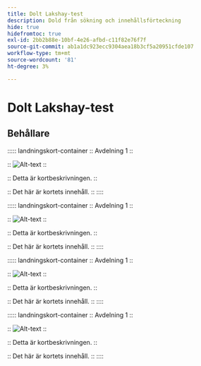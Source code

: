 ```yaml
---
title: Dolt Lakshay-test
description: Dold från sökning och innehållsförteckning
hide: true
hidefromtoc: true
exl-id: 2bb2b88e-10bf-4e26-afbd-c11f82e76f7f
source-git-commit: ab1a1dc923ecc9304aea18b3cf5a20951cfde107
workflow-type: tm+mt
source-wordcount: '81'
ht-degree: 3%

---
```


# Dolt Lakshay-test

## Behållare

::::: landningskort-container
::
Avdelning 1
::

::
![Alt-text](https://experienceleague.adobe.com/en/docs/experience-manager-sites-optimizer/content/media_1173e9b57de6809d27fd2ccd8809bd5cee2437e3d.png?width=2000&amp;format=webply&amp;optimize=medium)
::

::
Detta är kortbeskrivningen.
::

::
Det här är kortets innehåll.
::
::::

::::: landningskort-container
::
Avdelning 1
::

::
![Alt-text](https://experienceleague.adobe.com/en/docs/experience-manager-sites-optimizer/content/media_1173e9b57de6809d27fd2ccd8809bd5cee2437e3d.png?width=2000&amp;format=webply&amp;optimize=medium)
::

::
Detta är kortbeskrivningen.
::

::
Det här är kortets innehåll.
::
::::

::::: landningskort-container
::
Avdelning 1
::

::
![Alt-text](https://experienceleague.adobe.com/en/docs/experience-manager-sites-optimizer/content/media_1173e9b57de6809d27fd2ccd8809bd5cee2437e3d.png?width=2000&amp;format=webply&amp;optimize=medium)
::

::
Detta är kortbeskrivningen.
::

::
Det här är kortets innehåll.
::
::::

::::: landningskort-container
::
Avdelning 1
::

::
![Alt-text](https://experienceleague.adobe.com/en/docs/experience-manager-sites-optimizer/content/media_1173e9b57de6809d27fd2ccd8809bd5cee2437e3d.png?width=2000&amp;format=webply&amp;optimize=medium)
::

::
Detta är kortbeskrivningen.
::

::
Det här är kortets innehåll.
::
::::
